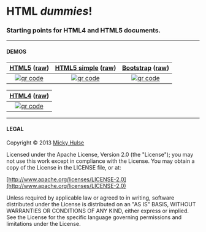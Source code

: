 # HTML _dummies_!

### Starting points for HTML4 and HTML5 documents.

---

#### DEMOS

[HTML5](http://mhulse.github.io/html-dummies/html5) ([raw](https://raw.github.com/mhulse/html-dummies/master/html5/index.html)) | [HTML5 simple](http://mhulse.github.io/html-dummies/html5/simple.html) ([raw](https://raw.github.com/mhulse/html-dummies/master/html5/simple.html)) | [Bootstrap](http://mhulse.github.io/html-dummies/html5/bootstrap.html) ([raw](https://raw.github.com/mhulse/html-dummies/master/html5/bootstrap.html))
:-: | :-: | :-:
[![qr code](http://chart.apis.google.com/chart?cht=qr&chl=http://mhulse.github.io/html-dummies/html5/index.html&chs=200x200)](http://mhulse.github.io/html-dummies/html5/) | [![qr code](http://chart.apis.google.com/chart?cht=qr&chl=http://mhulse.github.io/html-dummies/html5/simple.html&chs=200x200)](http://mhulse.github.io/html-dummies/html5/simple.html) | [![qr code](http://chart.apis.google.com/chart?cht=qr&chl=http://mhulse.github.io/html-dummies/html5/bootstrap.html&chs=200x200)](http://mhulse.github.io/html-dummies/html5/bootstrap.html)

| [HTML4](http://mhulse.github.io/html-dummies/html4/) ([raw](https://raw.github.com/mhulse/html-dummies/master/html4/index.html)) |
| :-: |
| [![qr code](http://chart.apis.google.com/chart?cht=qr&chl=http://mhulse.github.io/html-dummies/html4/index.html&chs=200x200)](http://mhulse.github.io/html-dummies/html4/) |

---

#### LEGAL

Copyright &copy; 2013 [Micky Hulse](http://mhulse.com)

Licensed under the Apache License, Version 2.0 (the "License"); you may not use this work except in compliance with the License. You may obtain a copy of the License in the LICENSE file, or at:

[http://www.apache.org/licenses/LICENSE-2.0](http://www.apache.org/licenses/LICENSE-2.0)

Unless required by applicable law or agreed to in writing, software distributed under the License is distributed on an "AS IS" BASIS, WITHOUT WARRANTIES OR CONDITIONS OF ANY KIND, either express or implied. See the License for the specific language governing permissions and limitations under the License.